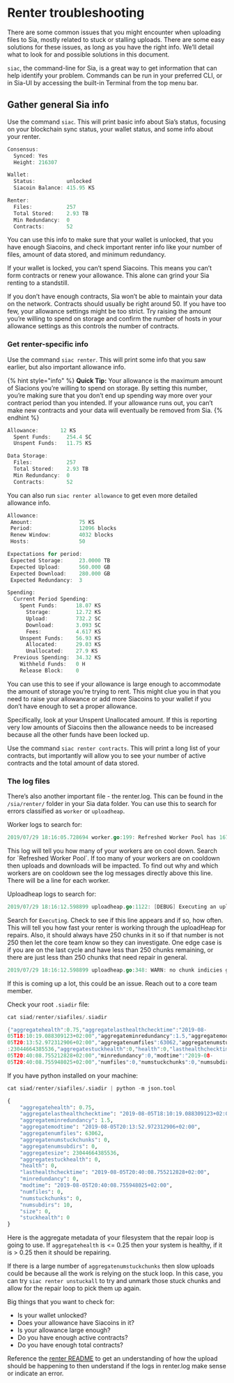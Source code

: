 # Renter troubleshooting

There are some common issues that you might encounter when uploading files to Sia, mostly related to stuck or stalling uploads. There are some easy solutions for these issues, as long as you have the right info. We’ll detail what to look for and possible solutions in this document.

`siac`, the command-line for Sia, is a great way to get information that can help identify your problem. Commands can be run in your preferred CLI, or in Sia-UI by accessing the built-in Terminal from the top menu bar.

## Gather general Sia info

Use the command `siac`. This will print basic info about Sia’s status, focusing on your blockchain sync status, your wallet status, and some info about your renter.

```go
Consensus:
  Synced: Yes
  Height: 216307

Wallet:
  Status:          unlocked
  Siacoin Balance: 415.95 KS

Renter:
  Files:           257
  Total Stored:    2.93 TB
  Min Redundancy:  0
  Contracts:       52
```

You can use this info to make sure that your wallet is unlocked, that you have enough Siacoins, and check important renter info like your number of files, amount of data stored, and minimum redundancy.

If your wallet is locked, you can’t spend Siacoins. This means you can’t form contracts or renew your allowance. This alone can grind your Sia renting to a standstill.

If you don’t have enough contracts, Sia won’t be able to maintain your data on the network. Contracts should usually be right around 50. If you have too few, your allowance settings might be too strict. Try raising the amount you’re willing to spend on storage and confirm the number of hosts in your allowance settings as this controls the number of contracts.

### Get renter-specific info

Use the command `siac renter`. This will print some info that you saw earlier, but also important allowance info.

{% hint style="info" %}
**Quick Tip:** Your allowance is the maximum amount of Siacions you’re willing to spend on storage. By setting this number, you’re making sure that you don’t end up spending way more over your contract period than you intended. If your allowance runs out, you can’t make new contracts and your data will eventually be removed from Sia.
{% endhint %}

```go
Allowance:       12 KS
  Spent Funds:     254.4 SC
  Unspent Funds:   11.75 KS

Data Storage:
  Files:           257
  Total Stored:    2.93 TB
  Min Redundancy:  0
  Contracts:       52
```

You can also run `siac renter allowance` to get even more detailed allowance info.

```go
Allowance:
 Amount:               75 KS
 Period:               12096 blocks
 Renew Window:         4032 blocks
 Hosts:                50

Expectations for period:
 Expected Storage:     23.0000 TB
 Expected Upload:      560.000 GB
 Expected Download:    280.000 GB
 Expected Redundancy:  3

Spending:
  Current Period Spending:
    Spent Funds:      18.07 KS
      Storage:        12.72 KS
      Upload:         732.2 SC
      Download:       3.093 SC
      Fees:           4.617 KS
    Unspent Funds:    56.93 KS
      Allocated:      29.03 KS
      Unallocated:    27.9 KS
  Previous Spending:  34.32 KS
    Withheld Funds:   0 H
    Release Block:    0
```

You can use this to see if your allowance is large enough to accommodate the amount of storage you’re trying to rent. This might clue you in that you need to raise your allowance or add more Siacoins to your wallet if you don’t have enough to set a proper allowance.

Specifically, look at your Unspent Unallocated amount. If this is reporting very low amounts of Siacoins then the allowance needs to be increased because all the other funds have been locked up.

Use the command `siac renter contracts`. This will print a long list of your contracts, but importantly will allow you to see your number of active contracts and the total amount of data stored.

### The log files

There’s also another important file - the renter.log. This can be found in the `/sia/renter/` folder in your Sia data folder. You can use this to search for errors classified as `worker` or `uploadheap`.

Worker logs to search for:

```go
2019/07/29 18:16:05.728694 worker.go:199: Refreshed Worker Pool has 167 total workers and 0 are on cooldown
```

This log will tell you how many of your workers are on cool down. Search for \`Refreshed Worker Pool\`. If too many of your workers are on cooldown then uploads and downloads will be impacted. To find out why and which workers are on cooldown see the log messages directly above this line. There will be a line for each worker.

Uploadheap logs to search for:

```go
2019/07/29 18:16:12.598899 uploadheap.go:1122: [DEBUG] Executing an upload and repair cycle, uploadHeap has 250 chunks in it
```

Search for `Executing`. Check to see if this line appears and if so, how often. This will tell you how fast your renter is working through the uploadHeap for repairs. Also, it should always have 250 chunks in it so if that number is not 250 then let the core team know so they can investigate. One edge case is if you are on the last cycle and have less than 250 chunks remaining, or there are just less than 250 chunks that need repair in general.

```go
2019/07/29 18:16:12.598899 uploadheap.go:348: WARN: no chunk indicies gathered, can’t add chunks to heap
```

If this is coming up a lot, this could be an issue. Reach out to a core team member.

Check your root `.siadir` file:

```go
cat siad/renter/siafiles/.siadir 

{"aggregatehealth":0.75,"aggregatelasthealthchecktime":"2019-08-
05T18:10:19.088309123+02:00","aggregateminredundancy":1.5,"aggregatemodtime":"2019-08-
05T20:13:52.972312906+02:00","aggregatenumfiles":63062,"aggregatenumstuckchunks":0,"aggregatenumsubdirs":0,"aggregatesize"
:23044664385536,"aggregatestuckhealth":0,"health":0,"lasthealthchecktime":"2019-08-
05T20:40:08.755212828+02:00","minredundancy":0,"modtime":"2019-08-
05T20:40:08.755948025+02:00","numfiles":0,"numstuckchunks":0,"numsubdirs":10,"size":0,"stuckhealth":0}
```

If you have python installed on your machine:

```python
cat siad/renter/siafiles/.siadir | python -m json.tool

{
    "aggregatehealth": 0.75,
    "aggregatelasthealthchecktime": "2019-08-05T18:10:19.088309123+02:00",
    "aggregateminredundancy": 1.5,
    "aggregatemodtime": "2019-08-05T20:13:52.972312906+02:00",
    "aggregatenumfiles": 63062,
    "aggregatenumstuckchunks": 0,
    "aggregatenumsubdirs": 0,
    "aggregatesize": 23044664385536,
    "aggregatestuckhealth": 0,
    "health": 0,
    "lasthealthchecktime": "2019-08-05T20:40:08.755212828+02:00",
    "minredundancy": 0,
    "modtime": "2019-08-05T20:40:08.755948025+02:00",
    "numfiles": 0,
    "numstuckchunks": 0,
    "numsubdirs": 10,
    "size": 0,
    "stuckhealth": 0
}
```

Here is the aggregate metadata of your filesystem that the repair loop is going to use. If `aggregatehealth` is <= 0.25 then your system is healthy, if it is > 0.25 then it should be repairing.

If there is a large number of `aggregatenumstuckchunks` then slow uploads could be because all the work is relying on the stuck loop. In this case, you can try `siac renter unstuckall` to try and unmark those stuck chunks and allow for the repair loop to pick them up again.

Big things that you want to check for:

* Is your wallet unlocked?
* Does your allowance have Siacoins in it?
* Is your allowance large enough?
* Do you have enough active contracts?
* Do you have enough total contracts?

Reference the [renter README](https://github.com/SiaFoundation/siad/blob/master/modules/renter/README.md) to get an understanding of how the upload should be happening to then understand if the logs in renter.log make sense or indicate an error.
